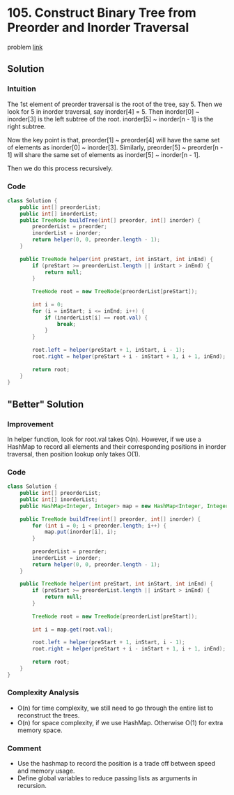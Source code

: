 # 105. Construct Binary Tree from Preorder and Inorder Traversal
problem [link](https://leetcode.com/problems/construct-binary-tree-from-preorder-and-inorder-traversal/)

## Solution
### Intuition
The 1st element of preorder traversal is the root of the tree, say 5. Then we look for 5 in inorder traversal, say inorder[4] = 5.
Then inorder[0] ~ inorder[3] is the left subtree of the root. inorder[5] ~ inorder[n - 1] is the right subtree.

Now the key point is that, preorder[1] ~ preorder[4] will have the same set of elements as inorder[0] ~ inorder[3]. 
Similarly, preorder[5] ~ preorder[n - 1] will share the same set of elements as inorder[5] ~ inorder[n - 1].

Then we do this process recursively.

### Code 
```java
class Solution {
    public int[] preorderList;
    public int[] inorderList;
    public TreeNode buildTree(int[] preorder, int[] inorder) {
        preorderList = preorder;
        inorderList = inorder;
        return helper(0, 0, preorder.length - 1);
    }
    
    public TreeNode helper(int preStart, int inStart, int inEnd) {
        if (preStart >= preorderList.length || inStart > inEnd) {
            return null;
        }
        
        TreeNode root = new TreeNode(preorderList[preStart]);
        
        int i = 0;
        for (i = inStart; i <= inEnd; i++) {
            if (inorderList[i] == root.val) {
                break;
            }
        }
        
        root.left = helper(preStart + 1, inStart, i - 1);
        root.right = helper(preStart + i - inStart + 1, i + 1, inEnd);
        
        return root;
    }
}
```

## "Better" Solution
### Improvement
In helper function, look for root.val takes O(n). However, if we use a HashMap to record all elements and their corresponding positions in inorder traversal, 
then position lookup only takes O(1).

### Code
```java
class Solution {
    public int[] preorderList;
    public int[] inorderList;
    public HashMap<Integer, Integer> map = new HashMap<Integer, Integer>();
    
    public TreeNode buildTree(int[] preorder, int[] inorder) {
        for (int i = 0; i < preorder.length; i++) {
            map.put(inorder[i], i);
        }
        
        preorderList = preorder;
        inorderList = inorder;
        return helper(0, 0, preorder.length - 1);
    }
    
    public TreeNode helper(int preStart, int inStart, int inEnd) {
        if (preStart >= preorderList.length || inStart > inEnd) {
            return null;
        }
        
        TreeNode root = new TreeNode(preorderList[preStart]);
        
        int i = map.get(root.val);
        
        root.left = helper(preStart + 1, inStart, i - 1);
        root.right = helper(preStart + i - inStart + 1, i + 1, inEnd);
        
        return root;
    }
}
```

### Complexity Analysis
* O(n) for time complexity, we still need to go through the entire list to reconstruct the trees.
* O(n) for space complexity, if we use HashMap. Otherwise O(1) for extra memory space.

### Comment
* Use the hashmap to record the position is a trade off between speed and memory usage.
* Define global variables to reduce passing lists as arguments in recursion.
